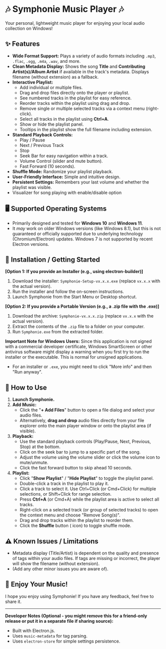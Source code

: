 # 🎶 Symphonie Music Player 🎶

Your personal, lightweight music player for enjoying your local audio collection on Windows!

## ✨ Features
*   **Wide Format Support:** Plays a variety of audio formats including `.mp3`, `.flac`, `.ogg`, `.m4a`, `.wav`, and more.
*   **Clean Metadata Display:** Shows the song **Title** and **Contributing Artist(s)/Album Artist** if available in the track's metadata. Displays filename (without extension) as a fallback.
*   **Interactive Playlist:**
    *   Add individual or multiple files.
    *   Drag and drop files directly onto the player or playlist.
    *   See numbered tracks in the playlist for easy reference.
    *   Reorder tracks within the playlist using drag and drop.
    *   Remove single or multiple selected tracks via a context menu (right-click).
    *   Select all tracks in the playlist using **Ctrl+A**.
    *   Show or hide the playlist panel.
    *   Tooltips in the playlist show the full filename including extension.
*   **Standard Playback Controls:**
    *   Play / Pause
    *   Next / Previous Track
    *   Stop
    *   Seek Bar for easy navigation within a track.
    *   Volume Control (slider and mute button).
    *   Fast Forward (10 seconds).
*   **Shuffle Mode:** Randomize your playlist playback.
*   **User-Friendly Interface:** Simple and intuitive design.
*   **Persistent Settings:** Remembers your last volume and whether the playlist was visible.
*    Visualizer for song playing with enable/disable option

## 🖥️ Supported Operating Systems

*   Primarily designed and tested for **Windows 10** and **Windows 11**.
*   It *may* work on older Windows versions (like Windows 8.1), but this is not guaranteed or officially supported due to underlying technology (Chromium/Electron) updates. Windows 7 is not supported by recent Electron versions.

## 🚀 Installation / Getting Started

**[Option 1: If you provide an Installer (e.g., using electron-builder)]**

1.  Download the installer: `Symphonie-Setup-vx.x.x.exe` (replace `vx.x.x` with the actual version).
2.  Run the installer and follow the on-screen instructions.
3.  Launch Symphonie from the Start Menu or Desktop shortcut.

**[Option 2: If you provide a Portable Version (e.g., a .zip file with the .exe)]**

1.  Download the archive: `Symphonie-vx.x.x.zip` (replace `vx.x.x` with the actual version).
2.  Extract the contents of the `.zip` file to a folder on your computer.
3.  Run `Symphonie.exe` from the extracted folder.

**Important Note for Windows Users:**
Since this application is not signed with a commercial developer certificate, Windows SmartScreen or other antivirus software might display a warning when you first try to run the installer or the executable. This is normal for unsigned applications.
*   For an installer or `.exe`, you might need to click "More info" and then "Run anyway".

## 🎵 How to Use

1.  **Launch Symphonie.**
2.  **Add Music:**
    *   Click the "**+ Add Files**" button to open a file dialog and select your audio files.
    *   Alternatively, **drag and drop** audio files directly from your file explorer onto the main player window or onto the playlist area (if visible).
3.  **Playback:**
    *   Use the standard playback controls (Play/Pause, Next, Previous, Stop) at the bottom.
    *   Click on the seek bar to jump to a specific part of the song.
    *   Adjust the volume using the volume slider or click the volume icon to mute/unmute.
    *   Click the fast forward button to skip ahead 10 seconds.
4.  **Playlist:**
    *   Click "**Show Playlist**" / "**Hide Playlist**" to toggle the playlist panel.
    *   Double-click a track in the playlist to play it.
    *   Click a track to select it. Use Ctrl+Click (or Cmd+Click) for multiple selections, or Shift+Click for range selection.
    *   Press **Ctrl+A** (or Cmd+A) while the playlist area is active to select all tracks.
    *   Right-click on a selected track (or group of selected tracks) to open the context menu and choose "Remove Song(s)".
    *   Drag and drop tracks within the playlist to reorder them.
    *   Click the **Shuffle** button (<i class="fas fa-random"></i> icon) to toggle shuffle mode.

## ⚠️ Known Issues / Limitations

*   Metadata display (Title/Artist) is dependent on the quality and presence of tags within your audio files. If tags are missing or incorrect, the player will show the filename (without extension).
*   (Add any other minor issues you are aware of).

## 🎉 Enjoy Your Music!

I hope you enjoy using Symphonie! If you have any feedback, feel free to share it.

---

**Developer Notes (Optional - you might remove this for a friend-only release or put it in a separate file if sharing source):**
*   Built with Electron.js.
*   Uses `music-metadata` for tag parsing.
*   Uses `electron-store` for simple settings persistence.
